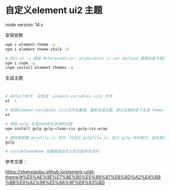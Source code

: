 # 自定义element ui2 主题

node version: 14.x

安装依赖

```bash
npm i element-theme -g
npm i element-theme-chalk -D

# 执行 et -i 报错 ReferenceError: primordials is not defined 需要安装下面的包 或者 降低node版本到 11.15.0 
npm i cnpm -g
cnpm install element-themex -g
```

生成主题

```bash


# 执行以下命令  会生成  element-variables.scss 文件
et -i 

# 修改element-variables.scss文件变量值，重新生成主题，默认在根目录下生成 theme
et

# 借助 gulp 生成对应命名空间的主题
npm install gulp gulp-clean-css gulp-css-wrap

# 根目录新建 gulpfile.js 文件，代码见 gulpfile.js，执行 gulp 命令即可，会在根目录生成 dist 文件夹，里面就是主题文件
gulp

# customThemeName 变量就是自定义的主题命名空间
```


参考文章：

https://shenxiaobu.github.io/element-ui/el-theme/#%E5%AE%9E%E7%8E%B0%E5%88%87%E6%8D%A2%E4%B8%BB%E9%A2%98%E5%8A%9F%E8%83%BD
